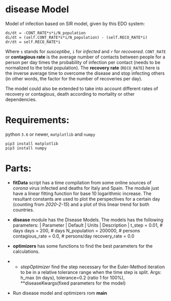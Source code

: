 # disease Model
Model of infection based on SIR model, given by this EDO system:
	
	ds/dt = -CONT_RATE*s*i/N_population
	di/dt = (self.CONT_RATE*s*i/N_population) - (self.RECO_RATE*i)
	dr/dt = self.RECO_RATE*i

Where `s` stands for _susceptibe_, `i` for _infected_ and `r` for _recovered_. `CONT_RATE` or __contagious rate__ is the average number of contacts between people for a person per day times the probability of infection per contact (needs to be normalized to the total population). The __recovery rate__ (`RECO_RATE`) here is the inverse average time to overcome the disease and stop infecting others (in other words, the factor for the number of recoveries per day).

The model could also be extended to take into account different rates of recovery or contagious, death according to mortality or other dependencies.

# Requirements:

python `3.6` or newer, `matplotlib` and `numpy`

	pip3 install matplotlib
	pip3 install numpy

# Parts:
* **fitData** script has a time compilation from some online sources of _corona virus_ infected and deaths for Italy and Spain. The module just have a linear fitting function for base 10 logarithmic increase. The resultant constants are used to plot the perspectives for a certain day (counting from _2020-2-15_) and a plot of this linear trend for both countries.

* **disease** module has the Disease Models. The models has the following parameters:
	| Parameter | Default | Units | Description |
	t_step  = 0.01, # days
    days    = 200,  # days
	N_population    = 200000, # persons
	contagious_rate = 0.0,    # persons/day
	recovery_rate   = 0.0
* **optimizers** has some functions to find the best parameters for the calculations.
* * _stepOptimizer_ find the step necessary for the Euler-Method iteration to be in a relative tolerance range when the time step is split. 
Args:
	h_max (in days), tolerance=0.2 (ratio 1 for 100%), **diseaseKwargs(fixed parameters for the model)

* Run disease model and optimizers rom **main** 